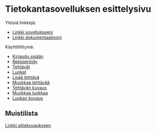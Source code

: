 # Tietokantasovelluksen esittelysivu

Yleisiä linkkejä:

* [Linkki sovellukseeni](http://airosmaa.users.cs.helsinki.fi/muistilista/index)
* [Linkki dokumentaatiooni](https://github.com/MaijuA/Tsoha-Bootstrap/blob/master/doc/dokumentaatio.pdf)

Käyttöliittymä:
* [Kirjaudu sisään](http://airosmaa.users.cs.helsinki.fi/muistilista/kirjaudu)
* [Rekisteröidy](http://airosmaa.users.cs.helsinki.fi/muistilista/rekisteroidy)
* [Tehtävät](http://airosmaa.users.cs.helsinki.fi/muistilista/index)
* [Luokat](http://airosmaa.users.cs.helsinki.fi/muistilista/luokat)
* [Lisää tehtävä](http://airosmaa.users.cs.helsinki.fi/muistilista/new)
* [Muokkaa tehtävää](http://airosmaa.users.cs.helsinki.fi/muistilista/edit)
* [Tehtävän kuvaus](http://airosmaa.users.cs.helsinki.fi/muistilista/tehtava)
* [Muokkaa luokkaa](http://airosmaa.users.cs.helsinki.fi/muistilista/muokkaaluokkaa)
* [Luokan kuvaus](http://airosmaa.users.cs.helsinki.fi/muistilista/luokankuvaus)



## Muistilista

[Linkki aihekuvaukseen](http://advancedkittenry.github.io/suunnittelu_ja_tyoymparisto/aiheet/Muistilista.html) 

